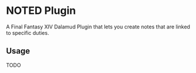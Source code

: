 # NOTED Plugin

A Final Fantasy XIV Dalamud Plugin that lets you create notes that are linked to specific duties.

## Usage

TODO